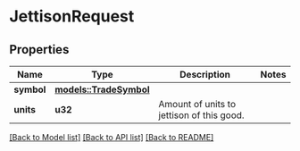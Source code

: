 # JettisonRequest

## Properties

Name | Type | Description | Notes
------------ | ------------- | ------------- | -------------
**symbol** | [**models::TradeSymbol**](TradeSymbol.md) |  | 
**units** | **u32** | Amount of units to jettison of this good. | 

[[Back to Model list]](../README.md#documentation-for-models) [[Back to API list]](../README.md#documentation-for-api-endpoints) [[Back to README]](../README.md)


